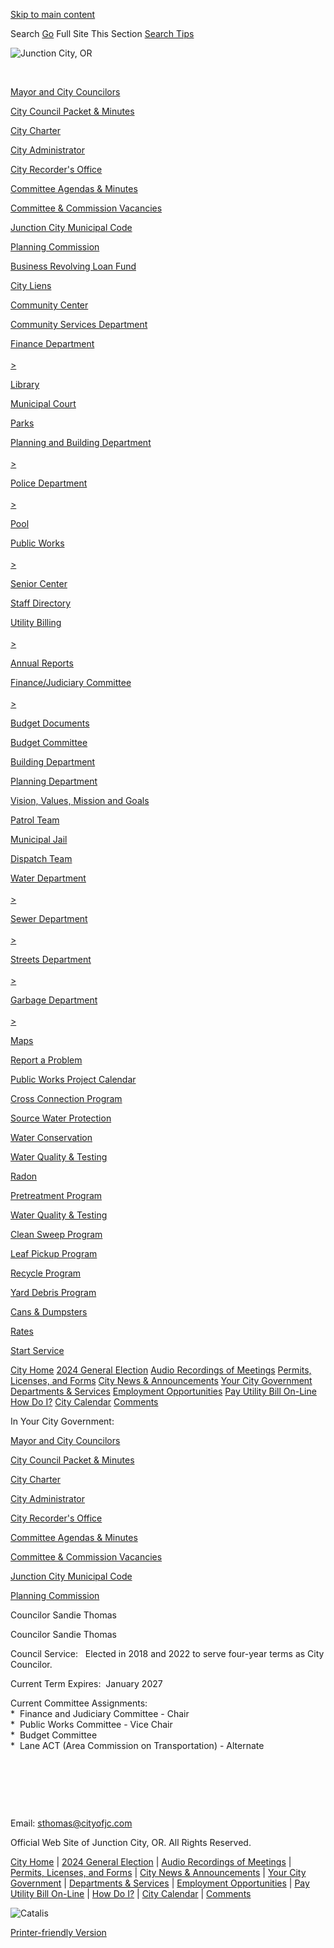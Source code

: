 [Skip to main content](https://www.junctioncityoregon.gov/index.asp?Type=B_DIR&SEC=%7BDE110CDB-84B7-4ABF-A818-B97923C0627B%7D&DE=%7BD2C403F6-0130-42DD-BD5C-C56C95772B5F%7D%2F)

Search [Go](https:document.formSearch.submit%28%29;) Full Site This Section [Search Tips](https://search.avenet.net)  

![Junction City, OR](https://www.junctioncityoregon.gov/repository/designs/templates/GO_junctioncity-or/images/logo.png)

 

[Mayor and City Councilors](https://www.junctioncityoregon.gov/index.asp?Type=B_DIR&SEC=%7BDE110CDB-84B7-4ABF-A818-B97923C0627B%7D)

[City Council Packet &amp; Minutes](https://www.junctioncityoregon.gov/index.asp?Type=B_LIST&SEC=%7B949CB97C-4881-4C03-BE23-3E16203FA13D%7D)

[City Charter](https://www.junctioncityoregon.gov/index.asp?Type=B_LIST&SEC=%7B9626C7B8-5E24-4D52-96D9-25CAF8919BAC%7D)

[City Administrator](https://www.junctioncityoregon.gov/index.asp?Type=B_BASIC&SEC=%7B54254C2D-2D2C-4D3B-8092-C28763AA133B%7D)

[City Recorder's Office](https://www.junctioncityoregon.gov/index.asp?Type=B_BASIC&SEC=%7B812A4DF9-84EF-4743-98C2-E5BFBD5C6D91%7D)

[Committee Agendas &amp; Minutes](https://www.junctioncityoregon.gov/index.asp?Type=B_BASIC&SEC=%7B132BADE7-3F88-4D1A-8507-D3A4D5BD0883%7D)

[Committee &amp; Commission Vacancies](https://www.junctioncityoregon.gov/index.asp?Type=B_LIST&SEC=%7B22B25C02-54C3-47A9-A930-60B5A8ADEB42%7D)

[Junction City Municipal Code](https://www.junctioncityoregon.gov/index.asp?Type=B_BASIC&SEC=%7BF7B9B328-A92C-4F0B-BBFB-292555A66140%7D)

[Planning Commission](https://www.junctioncityoregon.gov/index.asp?Type=B_BASIC&SEC=%7BD970DFE8-8774-484D-8CFB-9A6D3CE44417%7D)

[Business Revolving Loan Fund](https://www.junctioncityoregon.gov/index.asp?Type=B_BASIC&SEC=%7BBE709F34-133B-43D2-84A0-2D27DF957B6E%7D)

[City Liens](https://www.junctioncityoregon.gov/index.asp?Type=B_BASIC&SEC=%7B3FA7FB90-4AB1-4B61-B383-54B23F90669D%7D)

[Community Center](https://www.junctioncityoregon.gov/index.asp?Type=B_BASIC&SEC=%7B0C3C6BF6-F155-4BA4-AFEF-5D9FFC43D37F%7D)

[Community Services Department](https://www.junctioncityoregon.gov/index.asp?Type=B_BASIC&SEC=%7B5A48E351-BF18-4E88-8B45-586AF34F4E14%7D)

[Finance Department  
\
&gt;](https://www.junctioncityoregon.gov/index.asp?Type=B_BASIC&SEC=%7BF8237BA7-1BE0-4885-AC6D-65906A053BBC%7D)

[Library](https://www.junctioncityoregon.gov/index.asp?Type=B_BASIC&SEC=%7B2FC2D5C6-0D84-4ED5-9C23-2F549A71329A%7D)

[Municipal Court](https://www.junctioncityoregon.gov/index.asp?Type=B_BASIC&SEC=%7B7A4022F1-FEF8-4B03-9574-970D86EB1C59%7D)

[Parks](https://www.junctioncityoregon.gov/index.asp?Type=B_PRGSRV&SEC=%7BF53E6BDD-F7F9-4DC2-8859-98B48B5EE2B0%7D)

[Planning and Building Department  
\
&gt;](https://www.junctioncityoregon.gov/index.asp?Type=B_BASIC&SEC=%7B8F559379-C783-4808-AE97-64B4CCF1C0EA%7D)

[Police Department  
\
&gt;](https://www.junctioncityoregon.gov/index.asp?Type=B_BASIC&SEC=%7B5818DBD5-14F1-4489-948F-7354EA0299F9%7D)

[Pool](https://www.junctioncityoregon.gov/index.asp?Type=B_PRGSRV&SEC=%7B04B55322-1F3A-49F0-9953-FDA680712B95%7D)

[Public Works  
\
&gt;](https://www.junctioncityoregon.gov/index.asp?Type=B_BASIC&SEC=%7BECD9D08B-5962-481E-98B4-5532ACB7CF23%7D)

[Senior Center](https://www.junctioncityoregon.gov/index.asp?Type=B_PRGSRV&SEC=%7BF8E9D959-D0BE-428D-B101-2D7B619E2D94%7D)

[Staff Directory](https://www.junctioncityoregon.gov/index.asp?Type=B_BASIC&SEC=%7B1FC9C5E4-D6D1-40E1-8D41-87FA41B70D43%7D)

[Utility Billing  
\
&gt;](https://www.junctioncityoregon.gov/index.asp?Type=B_BASIC&SEC=%7B19E84C2B-F4E5-4373-B69B-CDBAEFD485A9%7D)

[Annual Reports](https://www.junctioncityoregon.gov/index.asp?Type=B_BASIC&SEC=%7B9AF7B0F8-23C5-4517-ADDD-E2858EEA5629%7D)

[Finance/Judiciary Committee  
\
&gt;](https://www.junctioncityor.govoffice3.com/index.asp?Type=B_BASIC&SEC=%7B132BADE7-3F88-4D1A-8507-D3A4D5BD0883%7D&DE=%7BBDFC0C22-DAC8-4696-989E-02EB9B55FBA0%7D)

[Budget Documents](https://www.junctioncityoregon.gov/index.asp?Type=B_BASIC&SEC=%7B2ED5C11B-B259-4284-B5A2-AE4FBA44CBCA%7D)

[Budget Committee](https://www.junctioncityor.govoffice3.com/index.asp?Type=B_BASIC&SEC=%7B132BADE7-3F88-4D1A-8507-D3A4D5BD0883%7D&DE=%7B705DBA7D-74F1-4F69-A081-1DC4346E960E%7D)

[Building Department](https://www.junctioncityoregon.gov/index.asp?Type=B_BASIC&SEC=%7BABDD0B66-F85D-41F2-B2D2-0AAE92391132%7D)

[Planning Department](https://www.junctioncityoregon.gov/index.asp?Type=B_BASIC&SEC=%7B5F620604-8FE9-4A2C-82F9-15698044DFB0%7D)

[Vision, Values, Mission and Goals](https://www.junctioncityoregon.gov/index.asp?Type=B_BASIC&SEC=%7B444FD728-5B07-461A-B8E2-0F3DE67DCFFE%7D)

[Patrol Team](https://www.junctioncityoregon.gov/index.asp?Type=B_BASIC&SEC=%7BBC6E7447-F0B2-43D2-BC1D-05A3E693D12F%7D)

[Municipal Jail](https://www.junctioncityoregon.gov/index.asp?Type=B_BASIC&SEC=%7B59B97E4B-3A43-440B-A2F3-E938FCAA5CF8%7D)

[Dispatch Team](https://www.junctioncityoregon.gov/index.asp?Type=B_BASIC&SEC=%7BD828AF5F-39C9-4EC7-A377-EF97988822D2%7D)

[Water Department  
\
&gt;](https://www.junctioncityoregon.gov/index.asp?Type=B_BASIC&SEC=%7BF064AE8F-07C3-425A-A2B4-1171C660193B%7D)

[Sewer Department  
\
&gt;](https://www.junctioncityoregon.gov/index.asp?Type=B_BASIC&SEC=%7B60669195-134C-43B7-A0F6-6B061B7DA232%7D)

[Streets Department  
\
&gt;](https://www.junctioncityoregon.gov/index.asp?Type=B_BASIC&SEC=%7BD4724AB4-F51F-49AA-B0E5-DA6300DEFBB2%7D)

[Garbage Department  
\
&gt;](https://www.junctioncityoregon.gov/index.asp?Type=B_BASIC&SEC=%7B33EE5F2A-22A0-4856-BA28-7DBCC71172AC%7D)

[Maps](https://www.junctioncityoregon.gov/index.asp?Type=B_BASIC&SEC=%7B6B300EA1-A75F-498D-8A82-878E07A55E02%7D)

[Report a Problem](https://www.junctioncityoregon.gov/index.asp?Type=QUICKFORM&SEC=%7BB2878DFE-C6E7-453A-A928-1D8452A5577A%7D)

[Public Works Project Calendar](https://www.junctioncityoregon.gov/index.asp?Type=B_EV&SEC=%7B4E3B09FD-2DF7-4A2C-9160-E410B0F4EE6B%7D)

[Cross Connection Program](https://www.junctioncityoregon.gov/index.asp?Type=B_BASIC&SEC=%7BE6E99229-03DD-482C-873E-341FBA2A0CA2%7D)

[Source Water Protection](https://www.junctioncityoregon.gov/index.asp?Type=B_BASIC&SEC=%7B6471B279-C92A-4212-BD3D-B7E1AC5E84FA%7D)

[Water Conservation](https://www.junctioncityoregon.gov/index.asp?Type=B_BASIC&SEC=%7B6B8407CB-04AD-4E8E-9C25-A6DD7DB0B252%7D)

[Water Quality &amp; Testing](https://www.junctioncityoregon.gov/index.asp?Type=B_BASIC&SEC=%7B2FC324E4-CBCC-4D20-BF09-17E41C9C2556%7D)

[Radon](https://www.junctioncityoregon.gov/index.asp?Type=B_BASIC&SEC=%7BB564B98A-D449-4038-9A5D-F1DBC392C0AF%7D)

[Pretreatment Program](https://www.junctioncityoregon.gov/index.asp?Type=B_BASIC&SEC=%7B991DCB2E-AFE4-477D-BEC7-610AA90E3E72%7D)

[Water Quality &amp; Testing](https://www.junctioncityoregon.gov/index.asp?Type=B_BASIC&SEC=%7B18F20FE3-4F66-4B9D-B30A-F90979F8F258%7D)

[Clean Sweep Program](https://www.junctioncityoregon.gov/index.asp?Type=B_BASIC&SEC=%7B026468FB-CA08-42CE-A453-4764C24CA01A%7D)

[Leaf Pickup Program](https://www.junctioncityoregon.gov/index.asp?Type=B_BASIC&SEC=%7B99F3AB2F-DD23-47EB-B940-73BB364323AD%7D)

[Recycle Program](https://www.junctioncityoregon.gov/index.asp?Type=B_BASIC&SEC=%7B11A6809D-4D3E-4775-AE5E-59E8883F1EE2%7D)

[Yard Debris Program](https://www.junctioncityoregon.gov/index.asp?Type=B_BASIC&SEC=%7B71A90F33-C037-4130-A781-6E2B822D1574%7D)

[Cans &amp; Dumpsters](https://www.junctioncityoregon.gov/index.asp?Type=B_BASIC&SEC=%7BF9E9B2A7-95DB-4DC1-8A7E-13051654BF98%7D)

[Rates](https://www.junctioncityoregon.gov/index.asp?Type=B_BASIC&SEC=%7BD5C3F29D-E713-47B7-9994-92E0558A7D3D%7D)

[Start Service](https://www.junctioncityoregon.gov/index.asp?Type=B_BASIC&SEC=%7BC359A8CA-7A79-478C-B0EA-06219BF8FBB9%7D)

[City Home](https://www.junctioncityoregon.gov/index.asp?Type=NONE&SEC=%7B1447AA7B-62E8-4B5A-8747-7A7F323446F5%7D) [2024 General Election](https://www.junctioncityoregon.gov/index.asp?Type=B_BASIC&SEC=%7B28DA9704-1D6B-4DC0-8388-4FDA69A097F9%7D) [Audio Recordings of Meetings](https://www.junctioncityoregon.gov/index.asp?Type=B_BASIC&SEC=%7B35C8D692-0E69-4BAD-8C73-06211D8EE938%7D) [Permits, Licenses, and Forms](https://www.junctioncityoregon.gov/index.asp?Type=B_LIST&SEC=%7B22E9836D-50F2-412A-859F-A4EFC7B48611%7D) [City News &amp; Announcements](https://www.junctioncityoregon.gov/index.asp?Type=B_PR&SEC=%7BE5C891D4-54CA-4F61-81E6-4DA47116A761%7D) [Your City Government](https://www.junctioncityoregon.gov/index.asp?Type=B_BASIC&SEC=%7BEA0180BF-1874-4ACF-829E-DD847D6179DB%7D) [Departments &amp; Services](https://www.junctioncityoregon.gov/index.asp?Type=B_BASIC&SEC=%7BB95402DA-DFAE-4A96-9009-4A53BFDF65B7%7D) [Employment Opportunities](https://www.junctioncityoregon.gov/index.asp?Type=B_JOB&SEC=%7BD9FE8CBE-C6E2-4E5F-9205-B62F58838E5D%7D) [Pay Utility Bill On-Line](https://xpressbillpay.com/) [How Do I?](https://www.junctioncityoregon.gov/index.asp?Type=B_LIST&SEC=%7BE70B7F57-241C-47AC-822A-70259AA85104%7D) [City Calendar](https://www.junctioncityoregon.gov/index.asp?Type=B_EV&SEC=%7BDBBBC137-B177-4F33-B93F-6C93B7E722F4%7D) [Comments](https://www.junctioncityoregon.gov/index.asp?Type=QUICKFORM&SEC=%7BF8C5CC7C-CEFC-4216-8AF3-AB6E40B61C55%7D)

In Your City Government:

[Mayor and City Councilors](https://www.junctioncityoregon.gov/index.asp?Type=B_DIR&SEC=%7BDE110CDB-84B7-4ABF-A818-B97923C0627B%7D)

[City Council Packet &amp; Minutes](https://www.junctioncityoregon.gov/index.asp?Type=B_LIST&SEC=%7B949CB97C-4881-4C03-BE23-3E16203FA13D%7D)

[City Charter](https://www.junctioncityoregon.gov/index.asp?Type=B_LIST&SEC=%7B9626C7B8-5E24-4D52-96D9-25CAF8919BAC%7D)

[City Administrator](https://www.junctioncityoregon.gov/index.asp?Type=B_BASIC&SEC=%7B54254C2D-2D2C-4D3B-8092-C28763AA133B%7D)

[City Recorder's Office](https://www.junctioncityoregon.gov/index.asp?Type=B_BASIC&SEC=%7B812A4DF9-84EF-4743-98C2-E5BFBD5C6D91%7D)

[Committee Agendas &amp; Minutes](https://www.junctioncityoregon.gov/index.asp?Type=B_BASIC&SEC=%7B132BADE7-3F88-4D1A-8507-D3A4D5BD0883%7D)

[Committee &amp; Commission Vacancies](https://www.junctioncityoregon.gov/index.asp?Type=B_LIST&SEC=%7B22B25C02-54C3-47A9-A930-60B5A8ADEB42%7D)

[Junction City Municipal Code](https://www.junctioncityoregon.gov/index.asp?Type=B_BASIC&SEC=%7BF7B9B328-A92C-4F0B-BBFB-292555A66140%7D)

[Planning Commission](https://www.junctioncityoregon.gov/index.asp?Type=B_BASIC&SEC=%7BD970DFE8-8774-484D-8CFB-9A6D3CE44417%7D)

Councilor Sandie Thomas

Councilor Sandie Thomas

Council Service:   Elected in 2018 and 2022 to serve four-year terms as City Councilor. 

Current Term Expires:  January 2027

Current Committee Assignments:  
*  Finance and Judiciary Committee - Chair  
*  Public Works Committee - Vice Chair  
*  Budget Committee  
*  Lane ACT (Area Commission on Transportation) - Alternate

 

 

 

Email: [sthomas@cityofjc.com](mailto:sthomas@cityofjc.com)

Official Web Site of Junction City, OR. All Rights Reserved.

[City Home](https://www.junctioncityoregon.gov/index.asp?Type=NONE&SEC=%7B1447AA7B-62E8-4B5A-8747-7A7F323446F5%7D) | [2024 General Election](https://www.junctioncityoregon.gov/index.asp?Type=B_BASIC&SEC=%7B28DA9704-1D6B-4DC0-8388-4FDA69A097F9%7D) | [Audio Recordings of Meetings](https://www.junctioncityoregon.gov/index.asp?Type=B_BASIC&SEC=%7B35C8D692-0E69-4BAD-8C73-06211D8EE938%7D) | [Permits, Licenses, and Forms](https://www.junctioncityoregon.gov/index.asp?Type=B_LIST&SEC=%7B22E9836D-50F2-412A-859F-A4EFC7B48611%7D) | [City News &amp; Announcements](https://www.junctioncityoregon.gov/index.asp?Type=B_PR&SEC=%7BE5C891D4-54CA-4F61-81E6-4DA47116A761%7D) | [Your City Government](https://www.junctioncityoregon.gov/index.asp?Type=B_BASIC&SEC=%7BEA0180BF-1874-4ACF-829E-DD847D6179DB%7D) | [Departments &amp; Services](https://www.junctioncityoregon.gov/index.asp?Type=B_BASIC&SEC=%7BB95402DA-DFAE-4A96-9009-4A53BFDF65B7%7D) | [Employment Opportunities](https://www.junctioncityoregon.gov/index.asp?Type=B_JOB&SEC=%7BD9FE8CBE-C6E2-4E5F-9205-B62F58838E5D%7D) | [Pay Utility Bill On-Line](https://xpressbillpay.com/) | [How Do I?](https://www.junctioncityoregon.gov/index.asp?Type=B_LIST&SEC=%7BE70B7F57-241C-47AC-822A-70259AA85104%7D) | [City Calendar](https://www.junctioncityoregon.gov/index.asp?Type=B_EV&SEC=%7BDBBBC137-B177-4F33-B93F-6C93B7E722F4%7D) | [Comments](https://www.junctioncityoregon.gov/index.asp?Type=QUICKFORM&SEC=%7BF8C5CC7C-CEFC-4216-8AF3-AB6E40B61C55%7D)

![Catalis](https://www.junctioncityoregon.gov/images/logos/catalis.png)

[Printer-friendly Version](https://www.junctioncityoregon.gov/index.asp?DE=%7BD2C403F6-0130-42DD-BD5C-C56C95772B5F%7D&SEC=%7BDE110CDB-84B7-4ABF-A818-B97923C0627B%7D&Type=B_DIR&Design=PrintView)